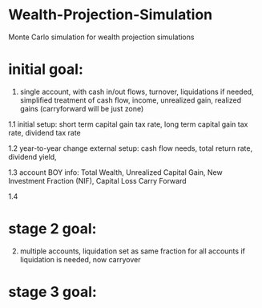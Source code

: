 # Wealth-Projection-Simulation
Monte Carlo simulation for wealth projection simulations

# initial goal:

1. single account, with cash in/out flows, turnover, liquidations if needed, simplified treatment of cash flow, income, unrealized gain, realized gains (carryforward will be just zone)

  1.1 initial setup: short term capital gain tax rate, long term capital gain tax rate, dividend tax rate

  1.2 year-to-year change external setup: cash flow needs, total return rate, dividend yield, 

  1.3 account BOY info: Total Wealth, Unrealized Capital Gain, New Investment Fraction (NIF), Capital Loss Carry Forward
  
  1.4 

# stage 2 goal:
2. multiple accounts, liquidation set as same fraction for all accounts if liquidation is needed, now carryover

# stage 3 goal:

